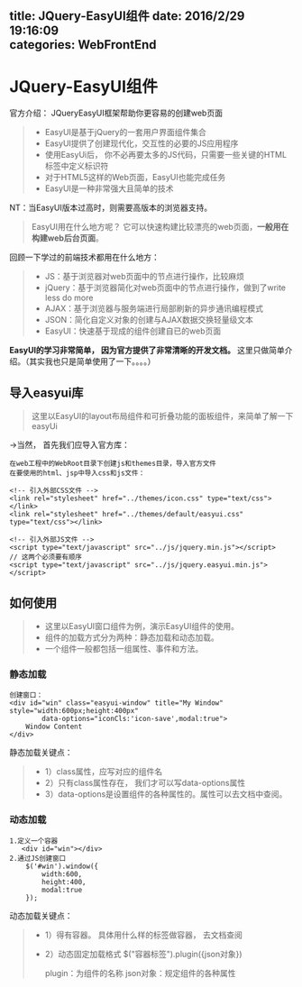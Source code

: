 title: JQuery-EasyUI组件
date: 2016/2/29 19:16:09            
categories: WebFrontEnd
---

# JQuery-EasyUI组件 #
官方介绍：
JQueryEasyUI框架帮助你更容易的创建web页面
> - EasyUI是基于jQuery的一套用户界面组件集合
> - EasyUI提供了创建现代化，交互性的必要的JS应用程序
> - 使用EasyUi后， 你不必再要太多的JS代码，只需要一些关键的HTML标签中定义标识符
> - 对于HTML5这样的Web页面，EasyUI也能完成任务
> - EasyUI是一种非常强大且简单的技术

NT：当EasyUI版本过高时，则需要高版本的浏览器支持。


> EasyUI用在什么地方呢？
> 它可以快速构建比较漂亮的web页面，**一般用在构建web后台页面**。

回顾一下学过的前端技术都用在什么地方：
> - JS：基于浏览器对web页面中的节点进行操作，比较麻烦
> - jQuery：基于浏览器简化对web页面中的节点进行操作，做到了write less do more
> - AJAX：基于浏览器与服务端进行局部刷新的异步通讯编程模式
> - JSON：简化自定义对象的创建与AJAX数据交换轻量级文本
> - EasyUI：快速基于现成的组件创建自已的web页面

**EasyUI的学习非常简单， 因为官方提供了非常清晰的开发文档。**
这里只做简单介绍。（其实我也只是简单使用了一下。。。。）

## 导入easyui库 ##
> 这里以EasyUI的layout布局组件和可折叠功能的面板组件，来简单了解一下easyUi

->当然， 首先我们应导入官方库：

	在web工程中的WebRoot目录下创建js和themes目录，导入官方文件
	在要使用的html、jsp中导入css和js文件：

  	<!-- 引入外部CSS文件 -->
    <link rel="stylesheet" href="../themes/icon.css" type="text/css"></link>
    <link rel="stylesheet" href="../themes/default/easyui.css" type="text/css"></link>
  
  	<!-- 引入外部JS文件 -->
  	<script type="text/javascript" src="../js/jquery.min.js"></script>   // 这两个必须要有顺序
  	<script type="text/javascript" src="../js/jquery.easyui.min.js"></script>


## 如何使用 ##
> - 这里以EasyUI窗口组件为例，演示EasyUI组件的使用。
> - 组件的加载方式分为两种：静态加载和动态加载。
> - 一个组件一般都包括一组属性、事件和方法。


### 静态加载 ###

	创建窗口：
	<div id="win" class="easyui-window" title="My Window" style="width:600px;height:400px"   
	        data-options="iconCls:'icon-save',modal:true">   
	    Window Content    
	</div>  

静态加载关键点：
> - 1）class属性，应写对应的组件名
> - 2）只有class属性存在， 我们才可以写data-options属性
> - 3）data-options是设置组件的各种属性的。属性可以去文档中查阅。


### 动态加载 ###

	1.定义一个容器
	   <div id="win"></div>  
	2.通过JS创建窗口
		$('#win').window({    
		    width:600,    
		    height:400,    
		    modal:true   
		});  

动态加载关键点：
> - 1）得有容器。 具体用什么样的标签做容器， 去文档查阅
> - 2）动态固定加载格式
> 	$("容器标签").plugin({json对象})
> 
> 	plugin：为组件的名称
> 	json对象：规定组件的各种属性











